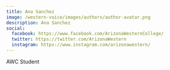 ```yaml
---
title: Ana Sanchez
image: /western-voice/images/authors/author-avatar.png
description: Ana Sanchez
social:
  facebook: https://www.facebook.com/ArizonaWesternCollege/
  twitter: https://twitter.com/ArizonaWestern
  instagram: https://www.instagram.com/arizonawestern/
---
```


AWC Student